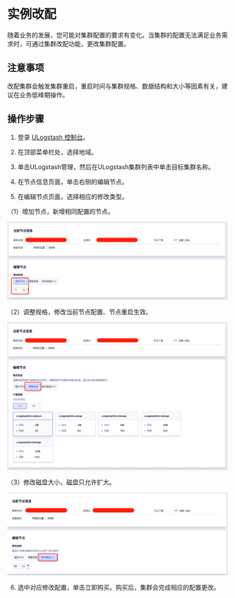 # 实例改配

随着业务的发展，您可能对集群配置的要求有变化。当集群的配置无法满足业务需求时，可通过集群改配功能，更改集群配置。

## 注意事项

改配集群会触发集群重启，重启时间与集群规格、数据结构和大小等因素有关，建议在业务低峰期操作。

## 操作步骤

1. 登录 [ULogstash 控制台](https://console.ucloud.cn/ues/ulogstash)。

2. 在顶部菜单栏处，选择地域。

3. 单击ULogstash管理，然后在ULogstash集群列表中单击目标集群名称。

4. 在节点信息页面，单击右侧的编辑节点。

5. 在编辑节点页面，选择相应的修改类型。

（1）增加节点，新增相同配置的节点。

 ![image](/images/logstash/resize_ulogstash_node_1.png)

（2）调整规格，修改当前节点配置、节点重启生效。

 ![image](/images/logstash/resize_ulogstash_type_1.png)

（3）修改磁盘大小，磁盘只允许扩大。

 ![image](/images/logstash/resize_ulogstash_disk_1.png)

6. 选中对应修改配置，单击立即购买。购买后，集群会完成相应的配置更改。
